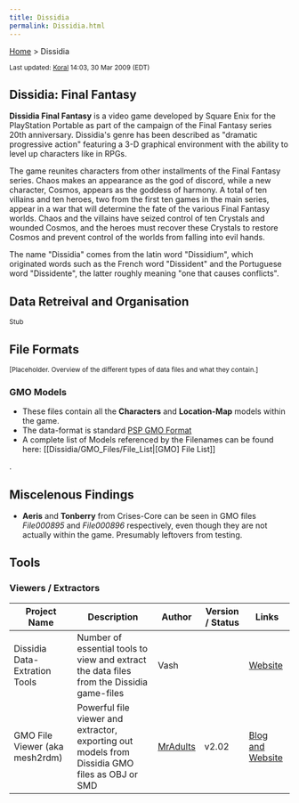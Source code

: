 ```yaml
---
title: Dissidia
permalink: Dissidia.html
---
```


[Home](Main%20Page.md) > Dissidia

<small> Last updated: [Koral][] 14:03, 30 Mar 2009 (EDT) </small>

  

## Dissidia: Final Fantasy

**Dissidia Final Fantasy** is a video game developed by Square Enix for
the PlayStation Portable as part of the campaign of the Final Fantasy
series 20th anniversary. Dissidia's genre has been described as
"dramatic progressive action" featuring a 3-D graphical environment with
the ability to level up characters like in RPGs.

The game reunites characters from other installments of the Final
Fantasy series. Chaos makes an appearance as the god of discord, while a
new character, Cosmos, appears as the goddess of harmony. A total of ten
villains and ten heroes, two from the first ten games in the main
series, appear in a war that will determine the fate of the various
Final Fantasy worlds. Chaos and the villains have seized control of ten
Crystals and wounded Cosmos, and the heroes must recover these Crystals
to restore Cosmos and prevent control of the worlds from falling into
evil hands.

The name "Dissidia" comes from the latin word "Dissidium", which
originated words such as the French word "Dissident" and the Portuguese
word "Dissidente", the latter roughly meaning "one that causes
conflicts".

  

## Data Retreival and Organisation

<small>Stub</small>

  

## File Formats

<small>\[Placeholder. Overview of the different types of data files and
what they contain.\]</small>

  

### GMO Models

-   These files contain all the **Characters** and **Location-Map**
    models within the game.
-   The data-format is standard [PSP GMO Format][]
-   A complete list of Models referenced by the Filenames can be found
    here: \[\[Dissidia/GMO\_Files/File\_List\|\[GMO\] File List\]\]

.

## Miscelenous Findings

-   **Aeris** and **Tonberry** from Crises-Core can be seen in GMO files
    *File000895* and *File000896* respectively, even though they are not
    actually within the game. Presumably leftovers from testing.

## Tools

### Viewers / Extractors

| Project Name                   | Description                                                                                    | Author       | Version / Status | Links                |
|--------------------------------|------------------------------------------------------------------------------------------------|--------------|------------------|----------------------|
| Dissidia Data-Extration Tools  | Number of essential tools to view and extract the data files from the Dissidia game-files      | Vash         |                  | [Website][]          |
| GMO File Viewer (aka mesh2rdm) | Powerful file viewer and extractor, exporting out models from Dissidia GMO files as OBJ or SMD | [MrAdults][] | v2.02            | [Blog and Website][] |

  [Koral]: User:Koral.md "wikilink"
  [PSP GMO Format]: PSP/GMO%20Format.md "wikilink"
  [Website]: http://www.alucard.cc/
  [MrAdults]: http://forums.qhimm.com/index.php?action=profile;u=3607
  [Blog and Website]: http://www.richwhitehouse.com/index.php?postid=35
